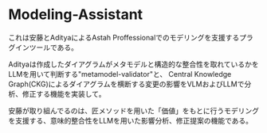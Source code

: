 # Modeling-Assistant
これは安藤とAdityaによるAstah Proffessionalでのモデリングを支援するプラグインツールである。

Adityaは作成したダイアグラムがメタモデルと構造的な整合性を取れているかをLLMを用いて判断する"metamodel-validator"と、
Central Knowledge Graph(CKG)によるダイアグラムを横断する変更の影響をVLMおよびLLMで分析、修正する機能を実装して。

安藤が取り組んでるのは、匠メソッドを用いた「価値」をもとに行うモデリングを支援する、意味的整合性をLLMを用いた影響分析、修正提案の機能である。


